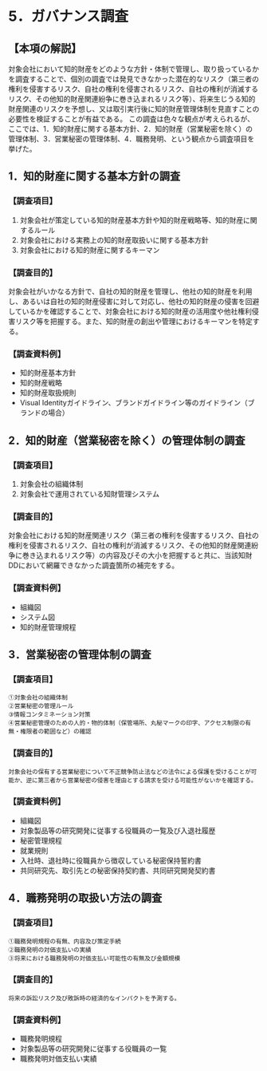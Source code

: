 # 5．ガバナンス調査

## 【本項の解説】
対象会社において知的財産をどのような方針・体制で管理し、取り扱っているかを調査することで、個別の調査では発見できなかった潜在的なリスク（第三者の権利を侵害するリスク、自社の権利を侵害されるリスク、自社の権利が消滅するリスク、その他知的財産関連紛争に巻き込まれるリスク等）、将来生じうる知的財産関連のリスクを予想し、又は取引実行後に知的財産管理体制を見直すことの必要性を検証することが有益である。
この調査は色々な観点が考えられるが、ここでは、1．知的財産に関する基本方針、2．知的財産（営業秘密を除く）の管理体制、3．営業秘密の管理体制、4．職務発明、という観点から調査項目を挙げた。

## 1．知的財産に関する基本方針の調査
### 【調査項目】
1. 対象会社が策定している知的財産基本方針や知的財産戦略等、知的財産に関するルール
2. 対象会社における実務上の知的財産取扱いに関する基本方針
3. 対象会社における知的財産に関するキーマン
### 【調査目的】
対象会社がいかなる方針で、自社の知的財産を管理し、他社の知的財産を利用し、あるいは自社の知的財産侵害に対して対応し、他社の知的財産の侵害を回避しているかを確認することで、対象会社における知的財産の活用度や他社権利侵害リスク等を把握する。また、知的財産の創出や管理におけるキーマンを特定する。
### 【調査資料例】
* 知的財産基本方針
* 知的財産戦略
* 知的財産取扱規則
* Visual Identityガイドライン、ブランドガイドライン等のガイドライン（ブランドの場合）

## 2．知的財産（営業秘密を除く）の管理体制の調査
### 【調査項目】
1. 対象会社の組織体制
2. 対象会社で運用されている知財管理システム
### 【調査目的】
対象会社における知的財産関連リスク（第三者の権利を侵害するリスク、自社の権利を侵害されるリスク、自社の権利が消滅するリスク、その他知的財産関連紛争に巻き込まれるリスク等）の内容及びその大小を把握すると共に、当該知財DDにおいて網羅できなかった調査箇所の補完をする。
### 【調査資料例】
* 組織図
* システム図
* 知的財産管理規程

## 3．営業秘密の管理体制の調査
### 【調査項目】
	①対象会社の組織体制
	②営業秘密の管理ルール
	③情報コンタミネーション対策
	④営業秘密管理のための人的・物的体制（保管場所、丸秘マークの印字、アクセス制限の有無・権限者の範囲など）の確認
### 【調査目的】
	対象会社の保有する営業秘密について不正競争防止法などの法令による保護を受けることが可能か、逆に第三者から営業秘密の侵害を理由とする請求を受ける可能性がないかを確認する。
### 【調査資料例】
* 組織図
* 対象製品等の研究開発に従事する役職員の一覧及び入退社履歴
* 秘密管理規程
* 就業規則
* 入社時、退社時に役職員から徴収している秘密保持誓約書
* 共同研究先、取引先との秘密保持契約書、共同研究開発契約書

## 4．職務発明の取扱い方法の調査
### 【調査項目】
	①職務発明規程の有無、内容及び策定手続
	②職務発明の対価支払いの実績
	③将来における職務発明の対価支払い可能性の有無及び金額規模
### 【調査目的】
	将来の訴訟リスク及び敗訴時の経済的なインパクトを予測する。
### 【調査資料例】
* 職務発明規程
* 対象製品等の研究開発に従事する役職員の一覧
* 職務発明対価支払い実績
